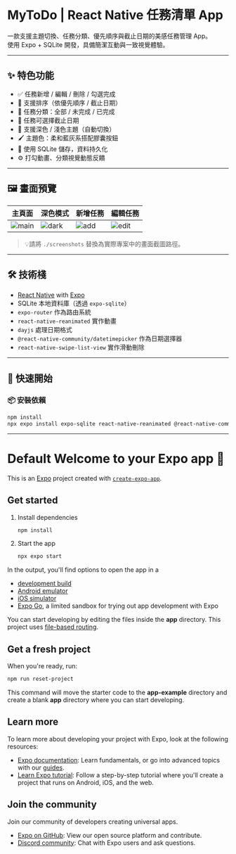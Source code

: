 # MyToDo | React Native 任務清單 App

一款支援主題切換、任務分類、優先順序與截止日期的美感任務管理 App。  
使用 Expo + SQLite 開發，具備簡潔互動與一致視覺體驗。

---

## ✨ 特色功能

- ✅ 任務新增 / 編輯 / 刪除 / 勾選完成
- 🔁 支援排序（依優先順序 / 截止日期）
- 🧩 任務分類：全部 / 未完成 / 已完成
- 📅 任務可選擇截止日期
- 🌙 支援深色 / 淺色主題（自動切換）
- 🖌 主題色：柔和藍灰系搭配膠囊按鈕
- 🧠 使用 SQLite 儲存，資料持久化
- ⚙️ 打勾動畫、分類視覺動態反饋

---

## 🖼 畫面預覽

| 主頁面 | 深色模式 | 新增任務 | 編輯任務 |
|--------|----------|----------|----------|
| ![main](./screenshots/main-light.png) | ![dark](./screenshots/main-dark.png) | ![add](./screenshots/add.png) | ![edit](./screenshots/edit.png) |

> 💡請將 `./screenshots` 替換為實際專案中的畫面截圖路徑。

---

## 🛠 技術棧

- [React Native](https://reactnative.dev/) with [Expo](https://expo.dev/)
- SQLite 本地資料庫（透過 `expo-sqlite`）
- `expo-router` 作為路由系統
- `react-native-reanimated` 實作動畫
- `dayjs` 處理日期格式
- `@react-native-community/datetimepicker` 作為日期選擇器
- `react-native-swipe-list-view` 實作滑動刪除

---

## 🚀 快速開始

### 📦 安裝依賴

```bash
npm install
npx expo install expo-sqlite react-native-reanimated @react-native-community/datetimepicker react-native-swipe-list-view dayjs
```

---

# Default Welcome to your Expo app 👋

This is an [Expo](https://expo.dev) project created with [`create-expo-app`](https://www.npmjs.com/package/create-expo-app).

## Get started

1. Install dependencies

   ```bash
   npm install
   ```

2. Start the app

   ```bash
   npx expo start
   ```

In the output, you'll find options to open the app in a

- [development build](https://docs.expo.dev/develop/development-builds/introduction/)
- [Android emulator](https://docs.expo.dev/workflow/android-studio-emulator/)
- [iOS simulator](https://docs.expo.dev/workflow/ios-simulator/)
- [Expo Go](https://expo.dev/go), a limited sandbox for trying out app development with Expo

You can start developing by editing the files inside the **app** directory. This project uses [file-based routing](https://docs.expo.dev/router/introduction).

## Get a fresh project

When you're ready, run:

```bash
npm run reset-project
```

This command will move the starter code to the **app-example** directory and create a blank **app** directory where you can start developing.

## Learn more

To learn more about developing your project with Expo, look at the following resources:

- [Expo documentation](https://docs.expo.dev/): Learn fundamentals, or go into advanced topics with our [guides](https://docs.expo.dev/guides).
- [Learn Expo tutorial](https://docs.expo.dev/tutorial/introduction/): Follow a step-by-step tutorial where you'll create a project that runs on Android, iOS, and the web.

## Join the community

Join our community of developers creating universal apps.

- [Expo on GitHub](https://github.com/expo/expo): View our open source platform and contribute.
- [Discord community](https://chat.expo.dev): Chat with Expo users and ask questions.

